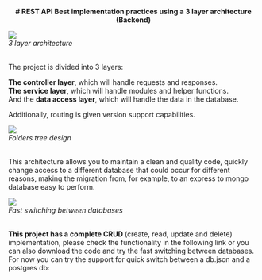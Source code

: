 <p align='center'>
<b># REST API Best implementation practices  using a 3 layer architecture (Backend)</b>
</p>

<img src='https://res.cloudinary.com/real-estate-ads/image/upload/v1659384499/Captura_de_pantalla_2022-08-01_150737_ixu1im.png' />
<div><i>3 layer architecture</i></div>
<br />
<p>
The project is divided into 3 layers:
<div><b>The controller layer</b>, which will handle requests and responses.</div>
<div><b>The service layer</b>, which will handle modules and helper functions.</div>
<div>And the <b>data access layer</b>, which will handle the data in the database.</div>

Additionally, routing is given version support capabilities.
</p>
<img src='https://res.cloudinary.com/real-estate-ads/image/upload/v1659655004/folders_tree_lfi61m.png' />
<div><i>Folders tree design</i></div>
<br />
<p>
This architecture allows you to maintain a clean and quality code, quickly change access to a different database that could occur for different reasons, making the migration from, for example, to an express to mongo database easy to perform.</p>
<img src='https://res.cloudinary.com/real-estate-ads/image/upload/v1659658271/service_layer_hxv5te.png' />
<div><i>Fast switching between databases</i></div>
<br/>
<p>
<b>This project has a complete CRUD </b>(create, read, update and delete) implementation, please check the functionality in the following link or you can also download the code and try the fast switching between databases. For now you can try the support for quick switch between a db.json and a postgres db:
</p>
